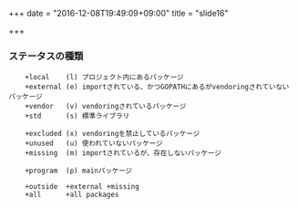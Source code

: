 +++
date = "2016-12-08T19:49:09+09:00"
title = "slide16"

+++



### ステータスの種類

```
    +local    (l) プロジェクト内にあるパッケージ
    +external (e) importされている、かつGOPATHにあるがvendoringされていないパッケージ
    +vendor   (v) vendoringされているパッケージ
    +std      (s) 標準ライブラリ

    +excluded (x) vendoringを禁止しているパッケージ
    +unused   (u) 使われていないパッケージ
    +missing  (m) importされているが、存在しないパッケージ

    +program  (p) mainパッケージ

    +outside  +external +missing
    +all      +all packages
```
